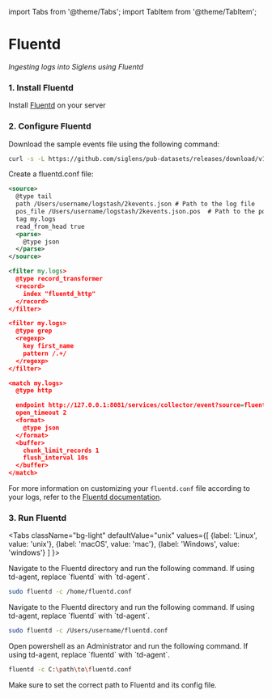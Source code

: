 import Tabs from '@theme/Tabs';
import TabItem from '@theme/TabItem';

# Fluentd

_Ingesting logs into Siglens using Fluentd_

### 1. Install Fluentd

Install <a href="https://docs.fluentd.org/installation" target="_blank">Fluentd</a> on your server

### 2. Configure Fluentd

Download the sample events file using the following command:
```bash
curl -s -L https://github.com/siglens/pub-datasets/releases/download/v1.0.0/2kevents.json.tar.gz -o 2kevents.json.tar.gz && tar -xvf 2kevents.json.tar.gz
```

Create a fluentd.conf file:
```xml title="fluentd.conf"
<source>
  @type tail
  path /Users/username/logstash/2kevents.json # Path to the log file
  pos_file /Users/username/logstash/2kevents.json.pos  # Path to the position file
  tag my.logs
  read_from_head true
  <parse>
    @type json
  </parse>
</source>

<filter my.logs>
  @type record_transformer
  <record>
    index "fluentd_http"
  </record>
</filter>

<filter my.logs>
  @type grep
  <regexp>
    key first_name
    pattern /.+/
  </regexp>
</filter>

<match my.logs>
  @type http

  endpoint http://127.0.0.1:8081/services/collector/event?source=fluentd_source
  open_timeout 2
  <format>
    @type json
  </format>
  <buffer>
    chunk_limit_records 1
    flush_interval 10s
  </buffer>
</match>
```
For more information on customizing your `fluentd.conf` file according to your logs, refer to the [Fluentd documentation](https://docs.fluentd.org/configuration).

### 3. Run Fluentd

<Tabs
  className="bg-light"
  defaultValue="unix"
  values={[
    {label: 'Linux', value: 'unix'},
    {label: 'macOS', value: 'mac'},
    {label: 'Windows', value: 'windows'}
  ]
}>

<TabItem value="unix">
Navigate to the Fluentd directory and run the following command. If using td-agent, replace `fluentd` with `td-agent`.

```bash
sudo fluentd -c /home/fluentd.conf
```
</TabItem>

<TabItem value="mac">
Navigate to the Fluentd directory and run the following command. If using td-agent, replace `fluentd` with `td-agent`.

```bash
sudo fluentd -c /Users/username/fluentd.conf
```
</TabItem>

<TabItem value="windows">
Open powershell as an Administrator and run the following command. If using td-agent, replace `fluentd` with `td-agent`.

```bash
fluentd -c C:\path\to\fluentd.conf
```
</TabItem>

</Tabs>

Make sure to set the correct path to Fluentd and its config file.
